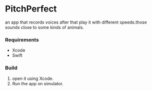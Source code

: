 # PitchPerfect
an app that records voices after that play it with different speeds.those sounds close to some kinds of animals.

### Requirements
* Xcode 
* Swift 

### Build
1. open it using Xcode.
3. Run the app on simulator.

